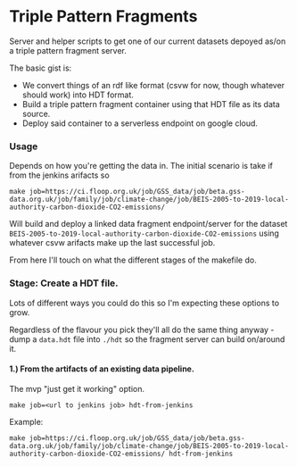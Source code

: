 
# Triple Pattern Fragments

Server and helper scripts to get one of our current datasets depoyed as/on a triple pattern fragment server.

The basic gist is:

* We convert things of an rdf like format (csvw for now, though whatever should work) into HDT format.
* Build a triple pattern fragment container using that HDT file as its data source.
* Deploy said container to a serverless endpoint on google cloud.

### Usage

Depends on how you're getting the data in. The initial scenario is take if from the jenkins arifacts so 

`make job=https://ci.floop.org.uk/job/GSS_data/job/beta.gss-data.org.uk/job/family/job/climate-change/job/BEIS-2005-to-2019-local-authority-carbon-dioxide-CO2-emissions/`

Will build and deploy a linked data fragment endpoint/server for the dataset `BEIS-2005-to-2019-local-authority-carbon-dioxide-CO2-emissions` using whatever csvw arifacts make up the last successful job.

From here I'll touch on what the different stages of the makefile do.

### Stage: Create a HDT file.

Lots of different ways you could do this so I'm expecting these options to grow.

Regardless of the flavour you pick they'll all do the same thing anyway - dump a `data.hdt` file into `./hdt` so the
fragment server can build on/around it.


#### 1.) From the artifacts of an existing data pipeline.

The mvp "just get it working" option.

`make job=<url to jenkins job> hdt-from-jenkins`

Example:

`make job=https://ci.floop.org.uk/job/GSS_data/job/beta.gss-data.org.uk/job/family/job/climate-change/job/BEIS-2005-to-2019-local-authority-carbon-dioxide-CO2-emissions/ hdt-from-jenkins`